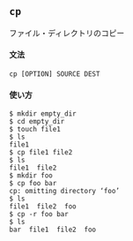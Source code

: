 ## `cp`

ファイル・ディレクトリのコピー

#### 文法

```
cp [OPTION] SOURCE DEST
```

#### 使い方

```
$ mkdir empty_dir
$ cd empty_dir
$ touch file1
$ ls
file1
$ cp file1 file2
$ ls
file1  file2
$ mkdir foo
$ cp foo bar
cp: omitting directory ‘foo’
$ ls
file1  file2  foo
$ cp -r foo bar
$ ls
bar  file1  file2  foo
```
